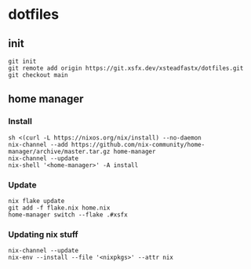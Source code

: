 # dotfiles

## init

    git init
    git remote add origin https://git.xsfx.dev/xsteadfastx/dotfiles.git
    git checkout main

## home manager

### Install

    sh <(curl -L https://nixos.org/nix/install) --no-daemon
    nix-channel --add https://github.com/nix-community/home-manager/archive/master.tar.gz home-manager
    nix-channel --update
    nix-shell '<home-manager>' -A install

### Update

    nix flake update
    git add -f flake.nix home.nix
    home-manager switch --flake .#xsfx

### Updating nix stuff

    nix-channel --update
    nix-env --install --file '<nixpkgs>' --attr nix
